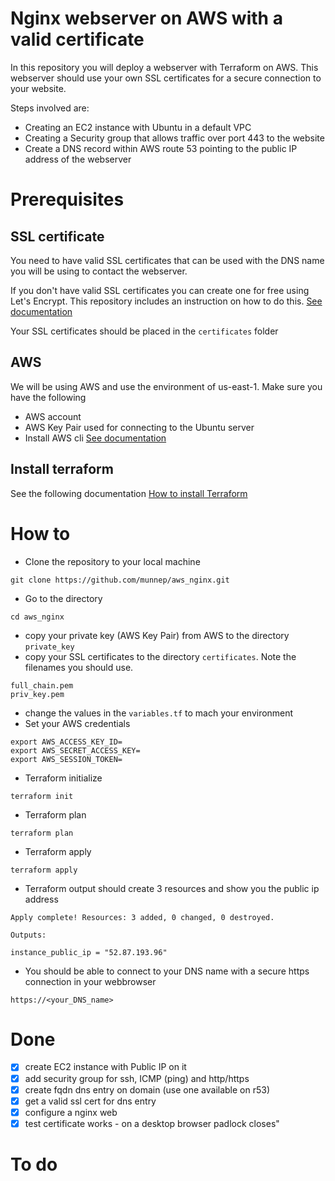 # Nginx webserver on AWS with a valid certificate

In this repository you will deploy a webserver with Terraform on AWS. This webserver should use your own SSL certificates for a secure connection to your website. 

Steps involved are: 
- Creating an EC2 instance with Ubuntu in a default VPC
- Creating a Security group that allows traffic over port 443 to the website
- Create a DNS record within AWS route 53 pointing to the public IP address of the webserver

# Prerequisites

## SSL certificate
You need to have valid SSL certificates that can be used with the DNS name you will be using to contact the webserver.  
  
If you don't have valid SSL certificates you can create one for free using Let's Encrypt. This repository includes an instruction on how to do this. [See documentation](nginx_create_certificate/README.md)   

Your SSL certificates should be placed in the ```certificates``` folder

## AWS
We will be using AWS and use the environment of us-east-1. Make sure you have the following
- AWS account  
- AWS Key Pair used for connecting to the Ubuntu server  
- Install AWS cli [See documentation](https://docs.aws.amazon.com/cli/latest/userguide/install-cliv2.html)

## Install terraform  
See the following documentation [How to install Terraform](https://learn.hashicorp.com/tutorials/terraform/install-cli)


# How to

- Clone the repository to your local machine
```
git clone https://github.com/munnep/aws_nginx.git
```
- Go to the directory
```
cd aws_nginx
```
- copy your private key (AWS Key Pair) from AWS to the directory ```private_key```
- copy your SSL certificates to the directory ```certificates```. Note the filenames you should use. 
```
full_chain.pem
priv_key.pem
```
- change the values in the ```variables.tf``` to mach your environment
- Set your AWS credentials
```
export AWS_ACCESS_KEY_ID=
export AWS_SECRET_ACCESS_KEY=
export AWS_SESSION_TOKEN=
```
- Terraform initialize
```
terraform init
```
- Terraform plan
```
terraform plan
```
- Terraform apply
```
terraform apply
```
- Terraform output should create 3 resources and show you the public ip address
```
Apply complete! Resources: 3 added, 0 changed, 0 destroyed.

Outputs:

instance_public_ip = "52.87.193.96"
```
- You should be able to connect to your DNS name with a secure https connection in your webbrowser
```
https://<your_DNS_name>
```

# Done
- [x] create EC2 instance with Public IP on it
- [x] add security group for ssh, ICMP (ping) and http/https
- [x] create fqdn dns entry on domain (use one available on r53)
- [x] get a valid ssl cert for dns entry
- [x] configure a nginx web
- [x] test certificate works - on a desktop browser padlock closes"

# To do 
